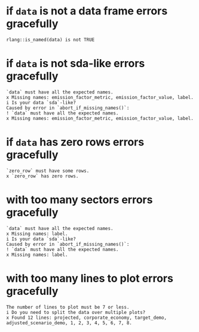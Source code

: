 # if `data` is not a data frame errors gracefully

    rlang::is_named(data) is not TRUE

# if `data` is not sda-like errors gracefully

    `data` must have all the expected names.
    x Missing names: emission_factor_metric, emission_factor_value, label.
    i Is your data `sda`-like?
    Caused by error in `abort_if_missing_names()`:
    ! `data` must have all the expected names.
    x Missing names: emission_factor_metric, emission_factor_value, label.

# if `data` has zero rows errors gracefully

    `zero_row` must have some rows.
    x `zero_row` has zero rows.

# with too many sectors errors gracefully

    `data` must have all the expected names.
    x Missing names: label.
    i Is your data `sda`-like?
    Caused by error in `abort_if_missing_names()`:
    ! `data` must have all the expected names.
    x Missing names: label.

# with too many lines to plot errors gracefully

    The number of lines to plot must be 7 or less.
    i Do you need to split the data over multiple plots?
    x Found 12 lines: projected, corporate_economy, target_demo, adjusted_scenario_demo, 1, 2, 3, 4, 5, 6, 7, 8.

